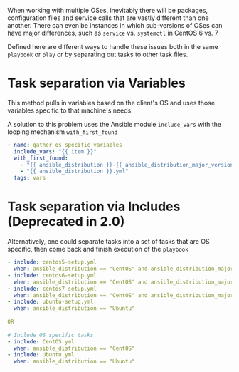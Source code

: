 When working with multiple OSes, inevitably there will be packages, configuration files and service calls that are vastly different than one another.  There can even be instances in which sub-versions of OSes can have major differences, such as `service` vs. `systemctl` in CentOS 6 vs. 7

Defined here are different ways to handle these issues both in the same `playbook` or `play` or by separating out tasks to other task files.

# Task separation via Variables

This method pulls in variables based on the client's OS and uses those variables specific to that machine's needs.

A solution to this problem uses the Ansible module `include_vars` with the looping mechanism `with_first_found`

``` yaml
- name: gather os specific variables
  include_vars: "{{ item }}"
  with_first_found:
    - "{{ ansible_distribution }}-{{ ansible_distribution_major_version}}.yml"
    - "{{ ansible_distribution }}.yml"
  tags: vars
```

# Task separation via Includes (Deprecated in 2.0)

Alternatively, one could separate tasks into a set of tasks that are OS specific, then come back and finish execution of the `playbook`

``` yaml
- include: centos5-setup.yml
  when: ansible_distribution == "CentOS" and ansible_distribution_major_version < '6'
- include: centos6-setup.yml
  when: ansible_distribution == "CentOS" and ansible_distribution_major_version == '6'
- include: centos7-setup.yml
  when: ansible_distribution == "CentOS" and ansible_distribution_major_version > '6'
- include: ubuntu-setup.yml
  when: ansible_distribution == "Ubuntu"
 
OR
 
# Include OS specific tasks
- include: CentOS.yml
  when: ansible_distribution == "CentOS"
- include: Ubuntu.yml
  when: ansible_distribution == "Ubuntu"
```
